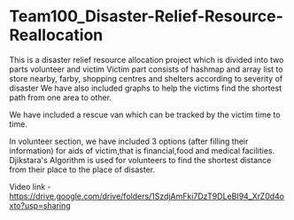 # Team100_Disaster-Relief-Resource-Reallocation

This is a disaster relief resource allocation project which is divided into two parts volunteer and victim
Victim part consists of hashmap and array list to store nearby, farby, shopping centres and shelters according to severity of disaster
We have also included graphs to help the victims find the shortest path from one area to other.

We have included a rescue van which can be tracked by the victim time to time.

In volunteer section, we have included 3 options (after filling their information) for aids of victim,that is financial,food and 
medical facilities. Djikstara's Algorithm is used for volunteers to find the shortest distance from their place to the place of disaster.

Video link - https://drive.google.com/drive/folders/1SzdjAmFki7DzT9DLeBI94_XrZ0d4oxto?usp=sharing
